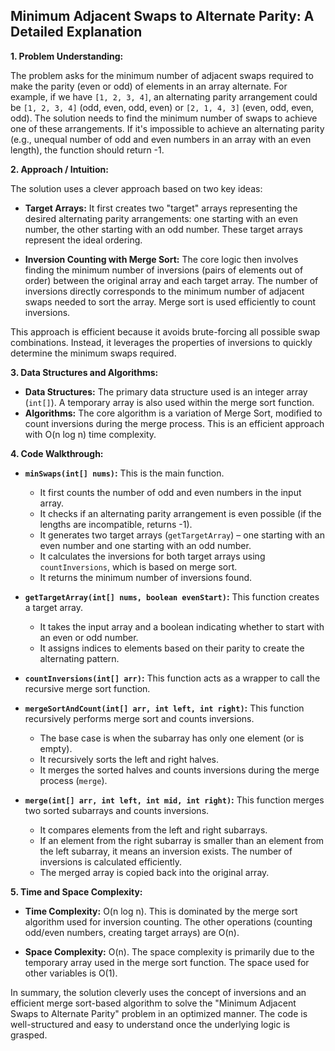 ## Minimum Adjacent Swaps to Alternate Parity: A Detailed Explanation

**1. Problem Understanding:**

The problem asks for the minimum number of adjacent swaps required to make the parity (even or odd) of elements in an array alternate.  For example, if we have `[1, 2, 3, 4]`, an alternating parity arrangement could be `[1, 2, 3, 4]` (odd, even, odd, even) or `[2, 1, 4, 3]` (even, odd, even, odd).  The solution needs to find the minimum number of swaps to achieve one of these arrangements. If it's impossible to achieve an alternating parity (e.g., unequal number of odd and even numbers in an array with an even length), the function should return -1.

**2. Approach / Intuition:**

The solution uses a clever approach based on two key ideas:

* **Target Arrays:**  It first creates two "target" arrays representing the desired alternating parity arrangements: one starting with an even number, the other starting with an odd number.  These target arrays represent the ideal ordering.

* **Inversion Counting with Merge Sort:** The core logic then involves finding the minimum number of inversions (pairs of elements out of order) between the original array and each target array.  The number of inversions directly corresponds to the minimum number of adjacent swaps needed to sort the array.  Merge sort is used efficiently to count inversions.

This approach is efficient because it avoids brute-forcing all possible swap combinations. Instead, it leverages the properties of inversions to quickly determine the minimum swaps required.


**3. Data Structures and Algorithms:**

* **Data Structures:**  The primary data structure used is an integer array (`int[]`).  A temporary array is also used within the merge sort function.
* **Algorithms:** The core algorithm is a variation of Merge Sort, modified to count inversions during the merge process.  This is an efficient approach with O(n log n) time complexity.


**4. Code Walkthrough:**

* **`minSwaps(int[] nums)`:** This is the main function.
    * It first counts the number of odd and even numbers in the input array.
    * It checks if an alternating parity arrangement is even possible (if the lengths are incompatible, returns -1).
    * It generates two target arrays (`getTargetArray`) – one starting with an even number and one starting with an odd number.
    * It calculates the inversions for both target arrays using `countInversions`, which is based on merge sort.
    * It returns the minimum number of inversions found.

* **`getTargetArray(int[] nums, boolean evenStart)`:** This function creates a target array.
    * It takes the input array and a boolean indicating whether to start with an even or odd number.
    * It assigns indices to elements based on their parity to create the alternating pattern.

* **`countInversions(int[] arr)`:** This function acts as a wrapper to call the recursive merge sort function.

* **`mergeSortAndCount(int[] arr, int left, int right)`:** This function recursively performs merge sort and counts inversions.
    * The base case is when the subarray has only one element (or is empty).
    * It recursively sorts the left and right halves.
    * It merges the sorted halves and counts inversions during the merge process (`merge`).

* **`merge(int[] arr, int left, int mid, int right)`:** This function merges two sorted subarrays and counts inversions.
    * It compares elements from the left and right subarrays.
    * If an element from the right subarray is smaller than an element from the left subarray, it means an inversion exists. The number of inversions is calculated efficiently.
    * The merged array is copied back into the original array.


**5. Time and Space Complexity:**

* **Time Complexity:** O(n log n). This is dominated by the merge sort algorithm used for inversion counting. The other operations (counting odd/even numbers, creating target arrays) are O(n).

* **Space Complexity:** O(n).  The space complexity is primarily due to the temporary array used in the merge sort function.  The space used for other variables is O(1).


In summary, the solution cleverly uses the concept of inversions and an efficient merge sort-based algorithm to solve the "Minimum Adjacent Swaps to Alternate Parity" problem in an optimized manner.  The code is well-structured and easy to understand once the underlying logic is grasped.
